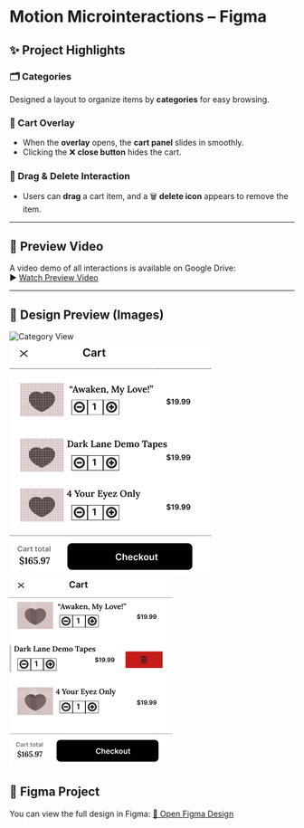 # Motion Microinteractions – Figma

## ✨ Project Highlights

### 🗂️ Categories  
Designed a layout to organize items by **categories** for easy browsing.

### 🛒 Cart Overlay  
- When the **overlay** opens, the **cart panel** slides in smoothly.  
- Clicking the ❌ **close button** hides the cart.

### 🧲 Drag & Delete Interaction  
- Users can **drag** a cart item, and a 🗑️ **delete icon** appears to remove the item.

---

## 🎥 Preview Video  
A video demo of all interactions is available on Google Drive:  
▶️ [Watch Preview Video](https://drive.google.com/file/d/1wfMobgDWXRq9D4WARxpbILZfAdy9iykK/view?usp=drive_link)

---

## 🎨 Design Preview (Images)

![Category View](category.png)  
![Cart Open](cart1.png)  
![Cart with Delete Option](cart2.png)


## 🎨 Figma Project
You can view the full design in Figma:
[🔗 Open Figma Design](https://www.figma.com/design/0MPzivObRQhXLQ899BBRYI/Figma-First-Project?node-id=62-2&t=Ayz62xA2w4PKk5xE-1)
